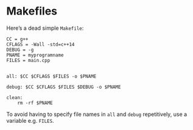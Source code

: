 # Makefiles

Here’s a dead simple `Makefile`:

```
CC = g++
CFLAGS = -Wall -std=c++14
DEBUG = -g
PNAME = myprogramname
FILES = main.cpp


all: $CC $CFLAGS $FILES -o $PNAME

debug: $CC $CFLAGS $FILES $DEBUG -o $PNAME

clean:
	rm -rf $PNAME
```

To avoid having to specify file names in `all` and `debug` repetitively, use a variable e.g. `FILES`.